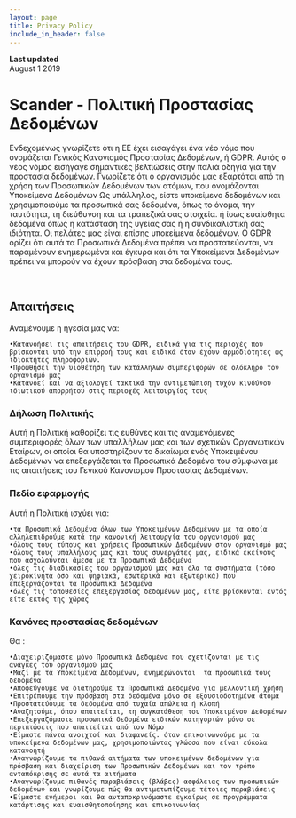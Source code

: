 ```yaml
---
layout: page
title: Privacy Policy
include_in_header: false
---
```


**Last updated**  
August 1 2019

# Scander - Πολιτική Προστασίας Δεδομένων
Ενδεχομένως γνωρίζετε ότι η ΕΕ έχει εισαγάγει ένα νέο νόμο που ονομάζεται Γενικός Κανονισμός Προστασίας Δεδομένων, ή GDPR. Αυτός ο νέος νόμος εισήγαγε σημαντικές βελτιώσεις στην παλιά οδηγία για την προστασία δεδομένων. Γνωρίζετε ότι ο οργανισμός μας εξαρτάται από τη χρήση των Προσωπικών Δεδομένων των ατόμων, που ονομάζονται Υποκείμενα Δεδομένων
Ως υπάλληλος, είστε υποκείμενο δεδομένων και χρησιμοποιούμε τα προσωπικά σας δεδομένα, όπως το όνομα, την ταυτότητα, τη διεύθυνση και τα τραπεζικά σας στοιχεία. ή ίσως ευαίσθητα δεδομένα όπως η κατάσταση της υγείας σας ή η συνδικαλιστική σας ιδιότητα. Οι πελάτες μας είναι επίσης υποκείμενα δεδομένων. Ο GDPR ορίζει ότι αυτά τα Προσωπικά Δεδομένα πρέπει να προστατεύονται, να παραμένουν ενημερωμένα και έγκυρα και ότι τα Υποκείμενα Δεδομένων πρέπει να μπορούν να έχουν πρόσβαση στα δεδομένα τους.

<br>

## Απαιτήσεις
Αναμένουμε η ηγεσία μας να:

    •Κατανοήσει τις απαιτήσεις του GDPR, ειδικά για τις περιοχές που βρίσκονται υπό την επιρροή τους και ειδικά όταν έχουν αρμοδιότητες ως ιδιοκτήτες πληροφοριών.
    •Προωθήσει την υιοθέτηση των κατάλληλων συμπεριφορών σε ολόκληρο τον οργανισμό μας
    •Κατανοεί και να αξιολογεί τακτικά την αντιμετώπιση τυχόν κινδύνου ιδιωτικού απορρήτου στις περιοχές λειτουργίας τους

### Δήλωση Πολιτικής
Αυτή η Πολιτική καθορίζει τις ευθύνες και τις αναμενόμενες συμπεριφορές όλων των υπαλλήλων μας και των σχετικών Οργανωτικών Εταίρων, οι οποίοι θα υποστηρίζουν το δικαίωμα ενός Υποκειμένου Δεδομένων να επεξεργάζεται τα Προσωπικά Δεδομένα του σύμφωνα με τις απαιτήσεις του Γενικού Κανονισμού Προστασίας Δεδομένων.

### Πεδίο εφαρμογής
Αυτή η Πολιτική ισχύει για:

    •τα Προσωπικά Δεδομένα όλων των Υποκειμένων Δεδομένων με τα οποία αλληλεπιδρούμε κατά την κανονική λειτουργία του οργανισμού μας
    •όλους τους τύπους και χρήσεις Προσωπικών Δεδομένων στον οργανισμό μας
    •όλους τους υπαλλήλους μας και τους συνεργάτες μας, ειδικά εκείνους που ασχολούνται άμεσα με τα Προσωπικά Δεδομένα
    •όλες τις διαδικασίες του οργανισμού μας και όλα τα συστήματα (τόσο χειροκίνητα όσο και ψηφιακά, εσωτερικά και εξωτερικά) που επεξεργάζονται τα Προσωπικά Δεδομένα
    •όλες τις τοποθεσίες επεξεργασίας δεδομένων μας, είτε βρίσκονται εντός είτε εκτός της χώρας

### Κανόνες προστασίας δεδομένων
Θα :

    •Διαχειριζόμαστε μόνο Προσωπικά Δεδομένα που σχετίζονται με τις ανάγκες του οργανισμού μας
    •Μαζί με τα Υποκείμενα Δεδομένων, ενημερώνονται  τα προσωπικά τους δεδομένα
    •Αποφεύγουμε να διατηρούμε τα Προσωπικά Δεδομένα για μελλοντική χρήση
    •Επιτρέπουμε την πρόσβαση στα δεδομένα μόνο σε εξουσιοδοτημένα άτομα
    •Προστατεύουμε τα δεδομένα από τυχαία απώλεια ή κλοπή
    •Αναζητούμε, όπου απαιτείται, τη συγκατάθεση του Υποκειμένου Δεδομένων
    •Επεξεργαζόμαστε προσωπικά δεδομένα ειδικών κατηγοριών μόνο σε περιπτώσεις που απαιτείται από τον Νόμο
    •Είμαστε πάντα ανοιχτοί και διαφανείς. όταν επικοινωνούμε με τα υποκείμενα δεδομένων μας, χρησιμοποιώντας γλώσσα που είναι εύκολα κατανοητή
    •Αναγνωρίζουμε τα πιθανά αιτήματα των υποκειμένων δεδομένων για πρόσβαση και διαχείριση των Προσωπικών Δεδομένων και τον τρόπο ανταπόκρισης σε αυτά τα αιτήματα
    •Αναγνωρίζουμε πιθανές παραβιάσεις (βλάβες) ασφάλειας των προσωπικών δεδομένων και γνωρίζουμε πώς θα αντιμετωπίζουμε τέτοιες παραβιάσεις
    •Είμαστε ενήμεροι και θα ανταποκρινόμαστε εγκαίρως σε προγράμματα κατάρτισης και ευαισθητοποίησης και επικοινωνίας

<br>
